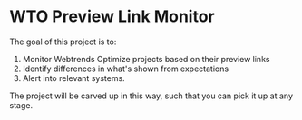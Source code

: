 # WTO Preview Link Monitor

The goal of this project is to:

1. Monitor Webtrends Optimize projects based on their preview links
2. Identify differences in what's shown from expectations
3. Alert into relevant systems.

The project will be carved up in this way, such that you can pick it up at any stage.